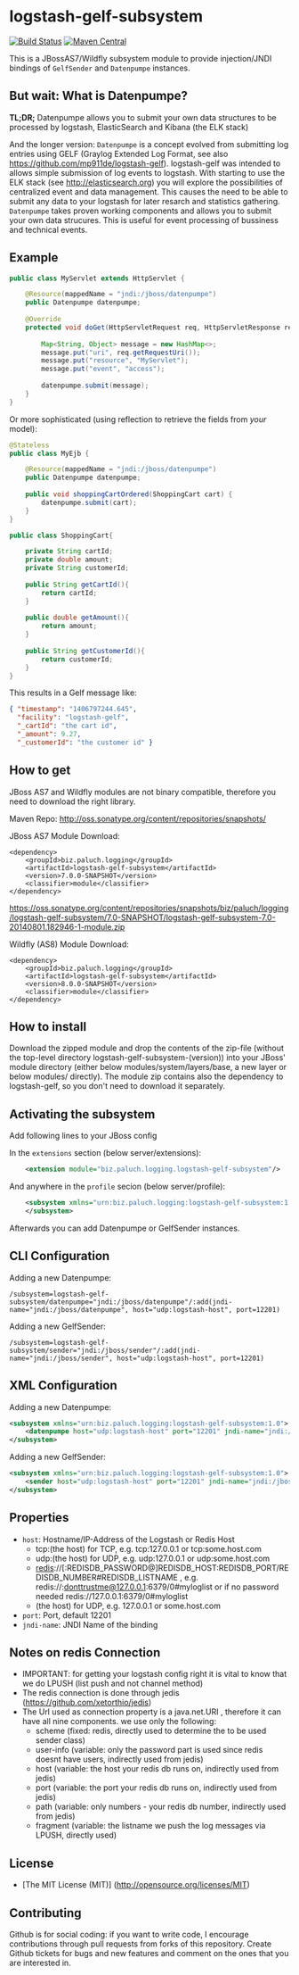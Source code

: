 logstash-gelf-subsystem
=========================

[![Build Status](https://api.travis-ci.org/mp911de/logstash-gelf-subsystem.svg)](https://travis-ci.org/mp911de/logstash-gelf-subsystem) [![Maven Central](https://maven-badges.herokuapp.com/maven-central/biz.paluch.logging/logstash-gelf-subsystem/badge.svg)](https://maven-badges.herokuapp.com/maven-central/biz.paluch.logging/logstash-gelf-subsystem)

This is a JBossAS7/Wildfly subsystem module to provide injection/JNDI bindings of `GelfSender` and `Datenpumpe` instances. 


But wait: What is Datenpumpe?
--------------

**TL;DR;** Datenpumpe allows you to submit your own data structures to be processed by logstash, ElasticSearch and Kibana (the ELK stack) 


And the longer version:
`Datenpumpe` is a concept evolved from submitting log entries using GELF (Graylog Extended Log Format, see also https://github.com/mp911de/logstash-gelf). 
logstash-gelf was intended to allows simple submission of log events to logstash. With starting to use the ELK stack (see http://elasticsearch.org) you will
explore the possibilities of centralized event and data management. This causes the need to be able to submit any data to your logstash for later resarch and
statistics gathering. `Datenpumpe` takes proven working components and allows you to submit your own data strucures. This is useful for event processing of bussiness and
technical events.

Example
-------------

```java
public class MyServlet extends HttpServlet {

    @Resource(mappedName = "jndi:/jboss/datenpumpe")
    public Datenpumpe datenpumpe;
    
    @Override
    protected void doGet(HttpServletRequest req, HttpServletResponse resp)  {
        
        Map<String, Object> message = new HashMap<>;
        message.put("uri", req.getRequestUri());
        message.put("resource", "MyServlet");
        message.put("event", "access");
        
        datenpumpe.submit(message);
    }
}
```

Or more sophisticated (using reflection to retrieve the fields from *your* model):

```java
@Stateless
public class MyEjb {

    @Resource(mappedName = "jndi:/jboss/datenpumpe")
    public Datenpumpe datenpumpe;
    
    public void shoppingCartOrdered(ShoppingCart cart) {
        datenpumpe.submit(cart);
    }
}

public class ShoppingCart{

    private String cartId;
    private double amount;
    private String customerId;
    
    public String getCartId(){
        return cartId;
    }
    
    public double getAmount(){
        return amount;
    }
    
    public String getCustomerId(){
        return customerId;
    }
}
```

This results in a Gelf message like:

```json
{ "timestamp": "1406797244.645",
  "facility": "logstash-gelf", 
  "_cartId": "the cart id", 
  "_amount": 9.27,
  "_customerId": "the customer id" }
```

How to get
--------------

JBoss AS7 and Wildfly modules are not binary compatible, therefore you need to download the right library. 

Maven Repo: http://oss.sonatype.org/content/repositories/snapshots/

JBoss AS7 Module Download:

    <dependency>
        <groupId>biz.paluch.logging</groupId>
        <artifactId>logstash-gelf-subsystem</artifactId>
        <version>7.0.0-SNAPSHOT</version>
        <classifier>module</classifier>
    </dependency>

https://oss.sonatype.org/content/repositories/snapshots/biz/paluch/logging/logstash-gelf-subsystem/7.0-SNAPSHOT/logstash-gelf-subsystem-7.0-20140801.182946-1-module.zip

Wildfly (AS8) Module Download:

    <dependency>
        <groupId>biz.paluch.logging</groupId>
        <artifactId>logstash-gelf-subsystem</artifactId>
        <version>8.0.0-SNAPSHOT</version>
        <classifier>module</classifier>
    </dependency>

How to install
--------------

Download the zipped module and drop the contents of the zip-file (without the top-level directory logstash-gelf-subsystem-(version)) 
into your JBoss' module directory (either below modules/system/layers/base, a new layer or below modules/ directly). The module zip contains also the
dependency to logstash-gelf, so you don't need to download it separately.

Activating the subsystem
--------------
Add following lines to your JBoss config

In the `extensions` section (below server/extensions): 

```xml
    <extension module="biz.paluch.logging.logstash-gelf-subsystem"/>
```

And anywhere in the `profile` secion (below server/profile):
```xml
    <subsystem xmlns="urn:biz.paluch.logging:logstash-gelf-subsystem:1.0">
    </subsystem>
```

Afterwards you can add Datenpumpe or GelfSender instances.

<a name="cli"/>CLI Configuration
--------------
Adding a new Datenpumpe:

    /subsystem=logstash-gelf-subsystem/datenpumpe="jndi:/jboss/datenpumpe"/:add(jndi-name="jndi:/jboss/datenpumpe", host="udp:logstash-host", port=12201)

Adding a new GelfSender:

    /subsystem=logstash-gelf-subsystem/sender="jndi:/jboss/sender"/:add(jndi-name="jndi:/jboss/sender", host="udp:logstash-host", port=12201)

<a name="xml"/>XML Configuration
--------------
Adding a new Datenpumpe:

```xml
<subsystem xmlns="urn:biz.paluch.logging:logstash-gelf-subsystem:1.0">
    <datenpumpe host="udp:logstash-host" port="12201" jndi-name="jndi:/jboss/datenpumpe" />
</subsystem>
```

Adding a new GelfSender:

```xml
<subsystem xmlns="urn:biz.paluch.logging:logstash-gelf-subsystem:1.0">
    <sender host="udp:logstash-host" port="12201" jndi-name="jndi:/jboss/sender" />
</subsystem>
```

Properties
---------------
* `host`: Hostname/IP-Address of the Logstash or Redis Host
    * tcp:(the host) for TCP, e.g. tcp:127.0.0.1 or tcp:some.host.com
    * udp:(the host) for UDP, e.g. udp:127.0.0.1 or udp:some.host.com
    * [redis](#redis)://\[:REDISDB_PASSWORD@\]REDISDB_HOST:REDISDB_PORT/REDISDB_NUMBER#REDISDB_LISTNAME , e.g. redis://:donttrustme@127.0.0.1:6379/0#myloglist or if no password needed redis://127.0.0.1:6379/0#myloglist
    * (the host) for UDP, e.g. 127.0.0.1 or some.host.com
* `port`: Port, default 12201
* `jndi-name`: JNDI Name of the binding

<a name="redis"/>Notes on redis Connection
--------------
 * IMPORTANT: for getting your logstash config right it is vital to know that we do LPUSH (list push and not channel method)
 * The redis connection is done through jedis (https://github.com/xetorthio/jedis)
 * The Url used as connection property is a java.net.URI , therefore it can have all nine components. we use only the following:
   * scheme    (fixed: redis, directly used to determine the to be used sender class)
   * user-info (variable: only the password part is used since redis doesnt have users, indirectly used from jedis)
   * host      (variable: the host your redis db runs on, indirectly used from jedis)
   * port      (variable: the port your redis db runs on, indirectly used from jedis)
   * path      (variable: only numbers - your redis db number, indirectly used from jedis)
   * fragment  (variable: the listname we push the log messages via LPUSH, directly used)

License
-------
* [The MIT License (MIT)] (http://opensource.org/licenses/MIT)

Contributing
-------
Github is for social coding: if you want to write code, I encourage contributions through pull requests from forks of this repository. 
Create Github tickets for bugs and new features and comment on the ones that you are interested in.
